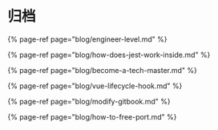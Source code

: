 # 归档

{% page-ref page="blog/engineer-level.md" %}

{% page-ref page="blog/how-does-jest-work-inside.md" %}

{% page-ref page="blog/become-a-tech-master.md" %}

{% page-ref page="blog/vue-lifecycle-hook.md" %}

{% page-ref page="blog/modify-gitbook.md" %}

{% page-ref page="blog/how-to-free-port.md" %}



